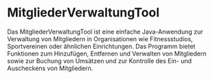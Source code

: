 # MitgliederVerwaltungTool

Das MitgliederVerwaltungTool ist eine einfache Java-Anwendung zur Verwaltung von Mitgliedern in Organisationen wie Fitnessstudios, Sportvereinen oder ähnlichen Einrichtungen. 
Das Programm bietet Funktionen zum Hinzufügen, Entfernen und Verwalten von Mitgliedern sowie zur Buchung von Umsätzen und zur Kontrolle des Ein- und Auscheckens von Mitgliedern.
